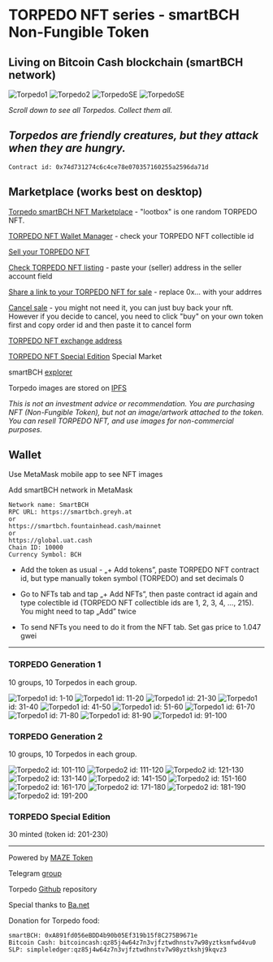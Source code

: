 # TORPEDO NFT series - smartBCH Non-Fungible Token

## Living on Bitcoin Cash blockchain (smartBCH network)

![Torpedo1](img/torpedoG1200/torpedo1.png)
![Torpedo2](img/torpedoG2200/torpedo13.png)
![TorpedoSE](img/torpedoSE/TorpedoSE3-200.png)
![TorpedoSE](img/torpedoSE/TorpedoSE11-200.png)

_Scroll down to see all Torpedos. Collect them all._

## _Torpedos are friendly creatures, but they attack when they are hungry._

`Contract id: 0x74d731274c6c4ce78e070357160255a2596da71d`

## Marketplace (works best on desktop)

[Torpedo smartBCH NFT Marketplace](https://ba.net/torpedo) - "lootbox" is one random TORPEDO NFT.

[TORPEDO NFT Wallet Manager](https://ba.net/torpedo/nft/wallet.html) - check your TORPEDO NFT collectible id

[Sell your TORPEDO NFT](https://ba.net/torpedo/sell.html)

[Check TORPEDO NFT listing](https://ba.net/torpedo) - paste your (seller) address in the seller account field

[Share a link to your TORPEDO NFT for sale](https://ba.net/torpedo/share.html?seller=0xA891fd056eBDD4b90b05Ef319b15f8C275B9671e) - replace 0x... with your addrres

[Cancel sale](https://ba.net/torpedo/cancel.html) - you might not need it, you can just buy back your nft. However if you decide to cancel, you need to click "buy" on your own token first and copy order id and then paste it to cancel form

[TORPEDO NFT exchange address](https://www.smartscan.cash/address/0x4DF941C3356DA878D07E18906fCcd4FBc48eeD58)

[TORPEDO NFT Special Edition](market.md) Special Market

smartBCH [explorer](https://www.smartscan.cash/address/0x74d731274C6c4ce78E070357160255A2596DA71d)

Torpedo images are stored on [IPFS](https://ipfs.io) 

_This is not an investment advice or recommendation. You are purchasing NFT (Non-Fungible Token), but not an image/artwork attached to the token. You can resell TORPEDO NFT, and use images for non-commercial purposes._

## Wallet

Use MetaMask mobile app to see NFT images

Add smartBCH network in MetaMask

```
Network name: SmartBCH
RPC URL: https://smartbch.greyh.at
or
https://smartbch.fountainhead.cash/mainnet
or
https://global.uat.cash
Chain ID: 10000
Currency Symbol: BCH
```

- Add the token as usual - „+ Add tokens”, paste TORPEDO NFT contract id, but type manually token symbol (TORPEDO) and set decimals 0

- Go to NFTs tab and tap „+ Add NFTs”, then paste contract id again and type colectible id (TORPEDO NFT collectible ids are 1, 2, 3, 4, …, 215). You might need to tap „Add” twice

- To send NFTs you need to do it from the NFT tab. Set gas price to 1.047 gwei

---------------------------------------------------------------------

### TORPEDO Generation 1

10 groups, 10 Torpedos in each group.

![Torpedo1](img/torpedoG1200/torpedo1.png) id: 1-10
![Torpedo1](img/torpedoG1200/torpedo2.png) id: 11-20
![Torpedo1](img/torpedoG1200/torpedo3.png) id: 21-30
![Torpedo1](img/torpedoG1200/torpedo4.png) id: 31-40
![Torpedo1](img/torpedoG1200/torpedo5.png) id: 41-50
![Torpedo1](img/torpedoG1200/torpedo8.png) id: 51-60
![Torpedo1](img/torpedoG1200/torpedo6.png) id: 61-70
![Torpedo1](img/torpedoG1200/torpedo7.png) id: 71-80
![Torpedo1](img/torpedoG1200/torpedo9.png) id: 81-90
![Torpedo1](img/torpedoG1200/torpedo10.png) id: 91-100

### TORPEDO Generation 2

10 groups, 10 Torpedos in each group.

![Torpedo2](img/torpedoG2200/torpedo11.png) id: 101-110
![Torpedo2](img/torpedoG2200/torpedo12.png) id: 111-120
![Torpedo2](img/torpedoG2200/torpedo13.png) id: 121-130
![Torpedo2](img/torpedoG2200/torpedo14.png) id: 131-140
![Torpedo2](img/torpedoG2200/torpedo15.png) id: 141-150
![Torpedo2](img/torpedoG2200/torpedo16.png) id: 151-160
![Torpedo2](img/torpedoG2200/torpedo17.png) id: 161-170
![Torpedo2](img/torpedoG2200/torpedo18.png) id: 171-180
![Torpedo2](img/torpedoG2200/torpedo19.png) id: 181-190
![Torpedo2](img/torpedoG2200/torpedo20.png) id: 191-200

### TORPEDO Special Edition

30 minted (token id: 201-230)

---------------------------------------------------------------------

Powered by [MAZE Token](https://mazetoken.github.io)

Telegram [group](https://t.me/mazetokens)

Torpedo [Github](https://github.com/mazetoken/torpedoNFT) repository

Special thanks to [Ba.net](https://ba.net)

Donation for Torpedo food:

```
smartBCH: 0xA891fd056eBDD4b90b05Ef319b15f8C275B9671e
Bitcoin Cash: bitcoincash:qz85j4w64z7n3vjfztwdhnstv7w98yztksmfwd4vu0
SLP: simpleledger:qz85j4w64z7n3vjfztwdhnstv7w98yztkshj9kqvz3
```
